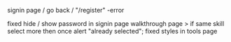 signin page / go back / "/register"   -error

fixed
hide / show password in signin page
walkthrough page > if same skill select more then once alert "already selected";
fixed styles in tools page
